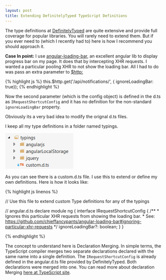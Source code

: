 ```yaml
---
layout: post
title: Extending DefinitelyTyped TypeScript Definitions
---
```

The type definitions at [DefinitelyTyped](http://definitelytyped.org/) are quite extensive and provide full coverage for popular libraries. You will 
rarely need to extend them. But if you ever need to (which I recently had to) here is how I recommend you should approach it.

<div class="message">
  <strong>Case In point:</strong> I use <a href="https://github.com/chieffancypants/angular-loading-bar">angular-loading-bar</a>, an excellent angular lib to display progress bar on my page. It does that 
  by intercepting XHR requests. I wanted a particular pooling XHR to not show the loading bar. All I had to do was pass an extra parameter to <a href="https://docs.angularjs.org/api/ng/service/$http#get">$http:</a> 
  
  {% highlight js %}
  this.$http.get('/api/notifications/', { ignoreLoadingBar: true});
  {% endhighlight %}
  
  Now the second parameter (which is the config object) is defined in the d.ts as <code>IRequestShortcutConfig</code> and it has no definition for the non-standard `ignoreLoadingBar` property.
</div>

Obviously its a very bad idea to modify the orignal d.ts files.

I keep all my type definitions in a folder named typings.

![Folder Structure](/images/typings-folder-structure.png "Folder Structure")

As you can see there is a custom.d.ts file. I use this to extend or define my own definitions. Here is how it looks like:

{% highlight js linenos %}

// Use this file to extend custom Type definitions for any of the typings

// angular.d.ts 
declare module ng {
   interface IRequestShortcutConfig {
      /**
        * Ignores this particular XHR requests from showing the loading bar.
        * See: https://github.com/chieffancypants/angular-loading-bar#ignoring-particular-xhr-requests
        */
      ignoreLoadingBar?: boolean;
   }
} 

{% endhighlight %}

The concept to understand here is Declaration Merging. In simple terms, the TypeScript compiler merges two separate 
declarations declared with the same name into a single definition. The `IRequestShortcutConfig` is already defined 
in the angular.d.ts file provided by DefinitelyTyped. Both declarations were merged into one. You can read more about 
declaration Merging [here at TypeScript site](http://www.typescriptlang.org/Handbook#declaration-merging).


